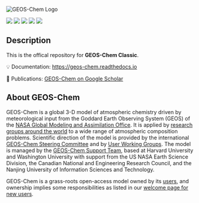 ![GEOS-Chem Logo](http://geoschem.github.io/img/GEOS-Chem_Logo_Light_Background.svg)

<p>
   <a href="https://github.com/geoschem/GCClassic/releases/"><img src="https://img.shields.io/github/v/release/geoschem/GCClassic?label=Latest%20Stable%20Release"></a>
   <a href="https://github.com/geoschem/GCClassic/"><img src="https://img.shields.io/github/release-date/geoschem/GCClassic"></a>
   <a href="https://github.com/geoschem/GCClassic/blob/main/LICENSE.txt"><img src="https://img.shields.io/badge/License-MIT-blue.svg"></a>
   <a href="https://doi.org/10.5281/zenodo.6828025"><img src="https://zenodo.org/badge/DOI/10.5281/zenodo.6828025.svg"></a>
   <a href="https://geos-chem.readthedocs.io/en/latest/"><img src="https://img.shields.io/readthedocs/geos-chem?label=ReadTheDocs"></a>
</p>


## Description

This is the offical repository for **GEOS-Chem Classic**.

:bulb: Documentation: https://geos-chem.readthedocs.io

:book: Publications: [GEOS-Chem on Google Scholar](https://scholar.google.com/citations?user=ho-sNj4AAAAJ)


## About GEOS-Chem

GEOS-Chem is a global 3-D model of atmospheric chemistry driven by meteorological input from the Goddard Earth Observing System (GEOS) of the [NASA Global Modeling and Assimilation Office](http://gmao.gsfc.nasa.gov/). It is applied by [research groups around the world](http://geos-chem.org/people.html) to a wide range of atmospheric composition problems. Scientific direction of the model is provided by the international [GEOS-Chem Steering Committee](http://geos-chem.org/steering-committee.html) and by [User Working Groups](http://geos-chem.org/working-groups.html). The model is managed by the [GEOS-Chem Support Team](http://geos-chem.org/support-team.html), based at Harvard University and Washington University with support from the US NASA Earth Science Division, the Canadian National and Engineering Research Council, and the Nanjing University of Information Sciences and Technology.

GEOS-Chem is a grass-roots open-access model owned by its [users](http://geos-chem.org/people.html), and ownership implies some responsibilities as listed in our [welcome page for new users](http://geos-chem.org/welcome.html).
